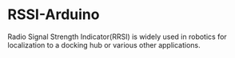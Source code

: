 # RSSI-Arduino
Radio Signal Strength Indicator(RRSI) is widely used in robotics for localization to a docking hub or various other applications.
